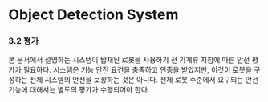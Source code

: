 ﻿# Object Detection System
### 3.2	평가

 본 문서에서 설명하는 시스템이 탑재된 로봇을 사용하기 전 기계류 지침에 따른 안전 평가가 필요하다. 시스템은 기능 안전 요건을 충족하고 인증을 받았지만, 이것이 로봇을 구성하는 전체 시스템의 안전을 보장하는 것은 아니다. 전체 로봇 수준에서 요구되는 안전 기능에 대해서는 별도의 평가가 수행되어야 한다. 
